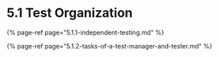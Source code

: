 # 5.1 Test Organization

{% page-ref page="5.1.1-independent-testing.md" %}

{% page-ref page="5.1.2-tasks-of-a-test-manager-and-tester.md" %}



